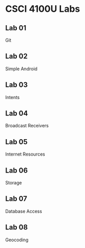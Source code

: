# CSCI 4100U Labs  

## Lab 01
Git

## Lab 02
Simple Android

## Lab 03
Intents

## Lab 04
Broadcast Receivers

## Lab 05
Internet Resources

## Lab 06
Storage

## Lab 07
Database Access

## Lab 08
Geocoding
